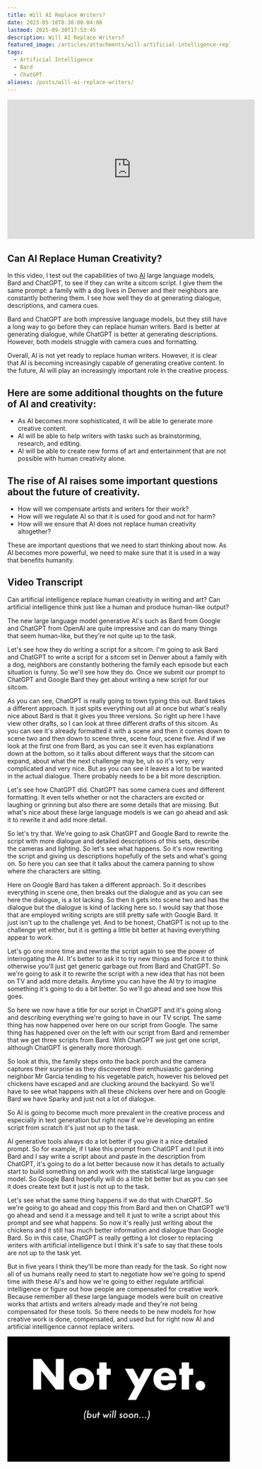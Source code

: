 ```yaml
---
title: Will AI Replace Writers?
date: 2023-05-18T8:30:00-04:00
lastmod: 2025-09-30T17:53:45
description: Will AI Replace Writers?
featured_image: /articles/attachments/will-artificial-intelligence-replace-writers.jpg
tags:
  - Artificial Intelligence
  - Bard
  - ChatGPT
aliases: /posts/will-ai-replace-writers/
---
```


<div class="iframe-16-9-container">
<iframe class="youTubeIframe" width="560" height="315" src="https://www.youtube.com/embed/pEgreiJV3AI?rel=0" title="YouTube video player" frameborder="0" allow="accelerometer; autoplay; clipboard-write; encrypted-media; gyroscope; picture-in-picture; web-share" referrerpolicy="strict-origin-when-cross-origin" allowfullscreen></iframe>
</div>

## Can AI Replace Human Creativity?

In this video, I test out the capabilities of two [AI](../coding/ai-artificial-intelligence.md) large language models, Bard and ChatGPT, to see if they can write a sitcom script. I give them the same prompt: a family with a dog lives in Denver and their neighbors are constantly bothering them. I see how well they do at generating dialogue, descriptions, and camera cues.

Bard and ChatGPT are both impressive language models, but they still have a long way to go before they can replace human writers. Bard is better at generating dialogue, while ChatGPT is better at generating descriptions. However, both models struggle with camera cues and formatting.

Overall, AI is not yet ready to replace human writers. However, it is clear that AI is becoming increasingly capable of generating creative content. In the future, AI will play an increasingly important role in the creative process.

## Here are some additional thoughts on the future of AI and creativity:

- As AI becomes more sophisticated, it will be able to generate more creative content.
- AI will be able to help writers with tasks such as brainstorming, research, and editing.
- AI will be able to create new forms of art and entertainment that are not possible with human creativity alone.

## The rise of AI raises some important questions about the future of creativity.

- How will we compensate artists and writers for their work?
- How will we regulate AI so that it is used for good and not for harm?
- How will we ensure that AI does not replace human creativity altogether?

These are important questions that we need to start thinking about now. As AI becomes more powerful, we need to make sure that it is used in a way that benefits humanity.

## Video Transcript

Can artificial intelligence replace human creativity in writing and art? Can artificial intelligence think just like a human and produce human-like output?

The new large language model generative AI's such as Bard from Google and ChatGPT from OpenAI are quite impressive and can do many things that seem human-like, but they're not quite up to the task.

Let's see how they do writing a script for a sitcom. I'm going to ask Bard and ChatGPT to write a script for a sitcom set in Denver about a family with a dog, neighbors are constantly bothering the family each episode but each situation is funny. So we'll see how they do. Once we submit our prompt to ChatGPT and Google Bard they get about writing a new script for our sitcom.

As you can see, ChatGPT is really going to town typing this out. Bard takes a different approach. It just spits everything out all at once but what's really nice about Bard is that it gives you three versions. So right up here I have view other drafts, so I can look at three different drafts of this sitcom. As you can see it's already formatted it with a scene and then it comes down to scene two and then down to scene three, scene four, scene five. And if we look at the first one from Bard, as you can see it even has explanations down at the bottom, so it talks about different ways that the sitcom can expand, about what the next challenge may be, uh so it's very, very complicated and very nice. But as you can see it leaves a lot to be wanted in the actual dialogue. There probably needs to be a bit more description.

Let's see how ChatGPT did. ChatGPT has some camera cues and different formatting. It even tells whether or not the characters are excited or laughing or grinning but also there are some details that are missing. But what's nice about these large language models is we can go ahead and ask it to rewrite it and add more detail.

So let's try that. We're going to ask ChatGPT and Google Bard to rewrite the script with more dialogue and detailed descriptions of this sets, describe the cameras and lighting. So let's see what happens. So it's now rewriting the script and giving us descriptions hopefully of the sets and what's going on. So here you can see that it talks about the camera panning to show where the characters are sitting.

Here on Google Bard has taken a different approach. So it describes everything in scene one, then breaks out the dialogue and as you can see here the dialogue, is a lot lacking. So then it gets into scene two and has the dialogue but the dialogue is kind of lacking here so. I would say that those that are employed writing scripts are still pretty safe with Google Bard. It just isn't up to the challenge yet. And to be honest, ChatGPT is not up to the challenge yet either, but it is getting a little bit better at having everything appear to work.

Let's go one more time and rewrite the script again to see the power of interrogating the AI. It's better to ask it to try new things and force it to think otherwise you'll just get generic garbage out from Bard and ChatGPT. So we're going to ask it to rewrite the script with a new idea that has not been on TV and add more details. Anytime you can have the AI try to imagine something it's going to do a bit better. So we'll go ahead and see how this goes.

So here we now have a title for our script in ChatGPT and it's going along and describing everything we're going to have in our TV script. The same thing has now happened over here on our script from Google. The same thing has happened over on the left with our script from Bard and remember that we get three scripts from Bard. With ChatGPT we just get one script, although ChatGPT is generally more thorough.

So look at this, the family steps onto the back porch and the camera captures their surprise as they discovered their enthusiastic gardening neighbor Mr Garcia tending to his vegetable patch, however his beloved pet chickens have escaped and are clucking around the backyard. So we'll have to see what happens with all these chickens over here and on Google Bard we have Sparky and just not a lot of dialogue.

So AI is going to become much more prevalent in the creative process and especially in text generation but right now if we're developing an entire script from scratch it's just not up to the task.

AI generative tools always do a lot better if you give it a nice detailed prompt. So for example, if I take this prompt from ChatGPT and I put it into Bard and I say write a script about and paste in the description from ChatGPT, it's going to do a lot better because now it has details to actually start to build something on and work with the statistical large language model. So Google Bard hopefully will do a little bit better but as you can see it does create text but it just is not up to the task.

Let's see what the same thing happens if we do that with ChatGPT. So we're going to go ahead and copy this from Bard and then on ChatGPT we'll go ahead and send it a message and tell it just to write a script about this prompt and see what happens. So now it's really just writing about the chickens and it still has much better information and dialogue than Google Bard. So in this case, ChatGPT is really getting a lot closer to replacing writers with artificial intelligence but I think it's safe to say that these tools are not up to the task yet.

But in five years I think they'll be more than ready for the task. So right now all of us humans really need to start to negotiate how we're going to spend time with these AI's and how we're going to either regulate artificial intelligence or figure out how people are compensated for creative work. Because remember all these large language models were built on creative works that artists and writers already made and they're not being compensated for these tools. So there needs to be new models for how creative work is done, compensated, and used but for right now AI and artificial intelligence cannot replace writers.

![Will AI Replace Writers?](./attachments/will-artificial-intelligence-replace-writers.jpg)
